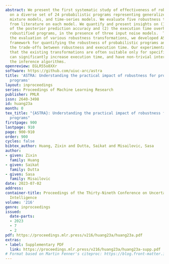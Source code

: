 ```yaml
---
abstract: We present the first systematic study of effectiveness of robustness transformations
  on a diverse set of 24 probabilistic programs representing generalized linear models,
  mixture models, and time-series models. We evaluate five robustness transformations
  from literature on each model. We quantify and present insights on (1) the improvement
  of the posterior prediction accuracy and (2) the execution time overhead of the
  robustified programs, in the presence of three input noise models.  To automate
  the evaluation of various robustness transformations, we developed ASTRA - a novel
  framework for quantifying the robustness of probabilistic programs and exploring
  the trade-offs between robustness and execution time. Our experimental results indicate
  that the existing transformations are often suitable only for specific noise models,
  can significantly increase execution time, and have non-trivial interaction with
  the inference algorithms.
openreview: EGLR55o8XXr
software: https://github.com/uiuc-arc/astra
title: 'ASTRA: Understanding the practical impact of robustness for probabilistic
  programs'
layout: inproceedings
series: Proceedings of Machine Learning Research
publisher: PMLR
issn: 2640-3498
id: huang23a
month: 0
tex_title: "{ASTRA}: Understanding the practical impact of robustness for probabilistic
  programs"
firstpage: 900
lastpage: 910
page: 900-910
order: 900
cycles: false
bibtex_author: Huang, Zixin and Dutta, Saikat and Misailovic, Sasa
author:
- given: Zixin
  family: Huang
- given: Saikat
  family: Dutta
- given: Sasa
  family: Misailovic
date: 2023-07-02
address:
container-title: Proceedings of the Thirty-Nineth Conference on Uncertainty in Artificial
  Intelligence
volume: '216'
genre: inproceedings
issued:
  date-parts:
  - 2023
  - 7
  - 2
pdf: https://proceedings.mlr.press/v216/huang23a/huang23a.pdf
extras:
- label: Supplementary PDF
  link: https://proceedings.mlr.press/v216/huang23a/huang23a-supp.pdf
# Format based on Martin Fenner's citeproc: https://blog.front-matter.io/posts/citeproc-yaml-for-bibliographies/
---
```

